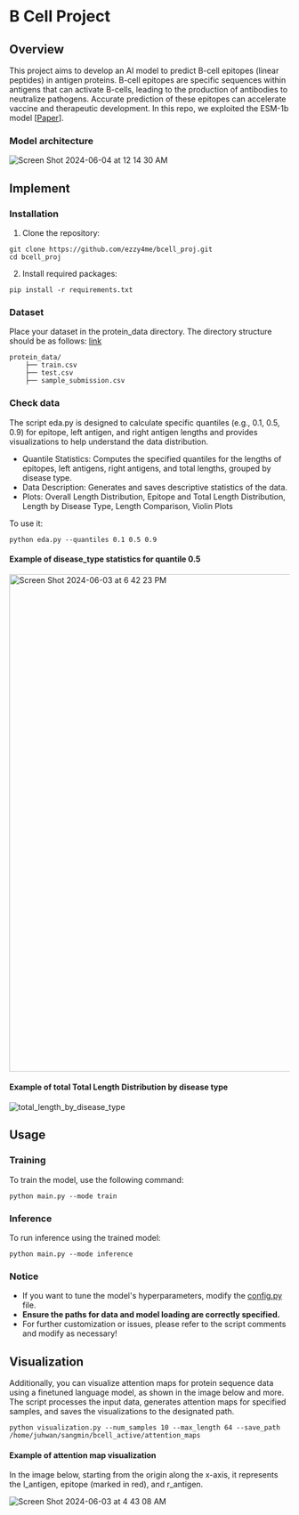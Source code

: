 # B Cell Project

## Overview
This project aims to develop an AI model to predict B-cell epitopes (linear peptides) in antigen proteins. B-cell epitopes are specific sequences within antigens that can activate B-cells, leading to the production of antibodies to neutralize pathogens. Accurate prediction of these epitopes can accelerate vaccine and therapeutic development. In this repo, we exploited the ESM-1b model [[Paper](https://www.pnas.org/doi/10.1073/pnas.2016239118#:~:text=https%3A//doi.org/10.1073/pnas.2016239118)]. 

### Model architecture
![Screen Shot 2024-06-04 at 12 14 30 AM](https://github.com/ezzy4me/bcell_proj/assets/87761061/ec65504b-3be9-4b8b-9f2e-77f9b1dd4d36)


## Implement
### Installation
1. Clone the repository:
```
git clone https://github.com/ezzy4me/bcell_proj.git
cd bcell_proj
```
2. Install required packages:
```
pip install -r requirements.txt
```
### Dataset
Place your dataset in the protein_data directory. The directory structure should be as follows: [link](https://dacon.io/competitions/official/235932/data)
```
protein_data/
    ├── train.csv
    ├── test.csv
    ├── sample_submission.csv
```
### Check data
The script eda.py is designed to calculate specific quantiles (e.g., 0.1, 0.5, 0.9) for epitope, left antigen, and right antigen lengths and provides visualizations to help understand the data distribution.
- Quantile Statistics: Computes the specified quantiles for the lengths of epitopes, left antigens, right antigens, and total lengths, grouped by disease type.
- Data Description: Generates and saves descriptive statistics of the data.
- Plots: Overall Length Distribution, Epitope and Total Length Distribution, Length by Disease Type, Length Comparison, Violin Plots

To use it:
```
python eda.py --quantiles 0.1 0.5 0.9
```
#### Example of disease_type statistics for quantile 0.5
<img width="894" alt="Screen Shot 2024-06-03 at 6 42 23 PM" src="https://github.com/ezzy4me/bcell_proj/assets/87761061/ae376465-03b8-426d-8816-55a2127e0f46">

#### Example of total Total Length Distribution by disease type
![total_length_by_disease_type](https://github.com/ezzy4me/bcell_proj/assets/87761061/eab7bea8-18e0-4df4-b39f-9d656d0ad774)

## Usage
### Training
To train the model, use the following command:
```
python main.py --mode train
```
### Inference
To run inference using the trained model:
```
python main.py --mode inference
```
### Notice
- If you want to tune the model's hyperparameters, modify the [config.py](https://github.com/ezzy4me/bcell_proj/blob/main/config.py) file.
- __Ensure the paths for data and model loading are correctly specified.__
- For further customization or issues, please refer to the script comments and modify as necessary!

## Visualization
Additionally, you can visualize attention maps for protein sequence data using a finetuned language model, as shown in the image below and more. The script processes the input data, generates attention maps for specified samples, and saves the visualizations to the designated path.
```
python visualization.py --num_samples 10 --max_length 64 --save_path /home/juhwan/sangmin/bcell_active/attention_maps
```
#### Example of attention map visualization
In the image below, starting from the origin along the x-axis, it represents the l_antigen, epitope (marked in red), and r_antigen.

![Screen Shot 2024-06-03 at 4 43 08 AM](https://github.com/ezzy4me/bcell_proj/assets/87761061/caaa49c4-2643-436d-8f17-fbe452206c23)

